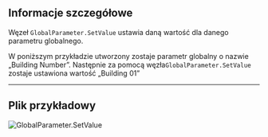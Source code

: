 ## Informacje szczegółowe
Węzeł `GlobalParameter.SetValue` ustawia daną wartość dla danego parametru globalnego.

W poniższym przykładzie utworzony zostaje parametr globalny o nazwie „Building Number”. Następnie za pomocą węzła`GlobalParameter.SetValue` zostaje ustawiona wartość „Building 01”
___
## Plik przykładowy

![GlobalParameter.SetValue](./Revit.Elements.GlobalParameter.SetValue_img.jpg)

